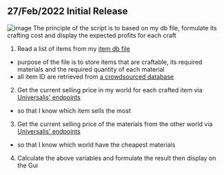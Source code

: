


## 27/Feb/2022 Initial Release
![image](https://user-images.githubusercontent.com/21898084/155884628-5c08a030-4e30-44c8-a04c-cd67f1cf4fba.png)
The principle of the script is to based on my db file, formulate its crafting cost and display the expected profits for each craft

1) Read a list of items from my <a href="https://github.com/teoshinjiat/FFXIV-Menu/blob/main/db/item_profit.json">item db file</a> 
  - purpose of the file is to store items that are craftable, its required materials and the required quantity of each material
  - all item ID are retrieved from <a href="https://github.com/xivapi/ffxiv-datamining/blob/master/csv/Item.csv">a crowdsourced database</a> 
2) Get the current selling price in my world for each crafted item via <a href="https://universalis.app/docs/index.html">Universalis' endpoints</a> 
  - so that I know which item sells the most
3) Get the current selling price of the materials from the other world via <a href="https://universalis.app/docs/index.html">Universalis' endpoints</a> 
  - so that I know which world have the cheapest materials
4) Calculate the above variables and formulate the result then display on the Gui



